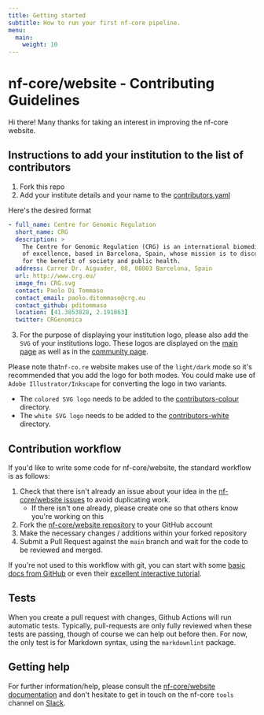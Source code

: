 ```yaml
---
title: Getting started
subtitle: How to run your first nf-core pipeline.
menu:
  main:
    weight: 10
---
```

# nf-core/website - Contributing Guidelines

Hi there! Many thanks for taking an interest in improving the nf-core website.

## Instructions to add your institution to the list of contributors

1. Fork this repo
2. Add your institute details and your name to the [contributors.yaml](../src/config/contributors.yaml)

Here's the desired format

```yaml
- full_name: Centre for Genomic Regulation
  short_name: CRG
  description: >
    The Centre for Genomic Regulation (CRG) is an international biomedical research institute
    of excellence, based in Barcelona, Spain, whose mission is to discover and advance knowledge
    for the benefit of society and public health.
  address: Carrer Dr. Aiguader, 88, 08003 Barcelona, Spain
  url: http://www.crg.eu/
  image_fn: CRG.svg
  contact: Paolo Di Tommaso
  contact_email: paolo.ditommaso@crg.eu
  contact_github: pditommaso
  location: [41.3853828, 2.191863]
  twitter: CRGenomica
```

3. For the purpose of displaying your institution logo, please also add the `SVG` of your institutions logo. These logos are displayed on the [main page](https://nf-co.re/) as
   well as in the [community page](https://nf-co.re/contributors#organisations).

Please note that`nf-co.re` website makes use of the `light/dark` mode so it's recommended that you add the logo for both modes. You could make use of `Adobe Illustrator/Inkscape` for converting the logo in two variants.

- The `colored SVG logo` needs to be added to the [contributors-colour](../public_html/assets/img/contributors-colour) directory.
- The `white SVG logo` needs to be added to the [contributors-white](../public_html/assets/img/contributors-white/) directory.

## Contribution workflow

If you'd like to write some code for nf-core/website, the standard workflow
is as follows:

1. Check that there isn't already an issue about your idea in the
   [nf-core/website issues](https://github.com/nf-core/website/issues) to avoid
   duplicating work.
   - If there isn't one already, please create one so that others know you're working on this
2. Fork the [nf-core/website repository](https://github.com/nf-core/website) to your GitHub account
3. Make the necessary changes / additions within your forked repository
4. Submit a Pull Request against the `main` branch and wait for the code to be reviewed and merged.

If you're not used to this workflow with git, you can start with some [basic docs from GitHub](https://help.github.com/articles/fork-a-repo/) or even their [excellent interactive tutorial](https://try.github.io/).

## Tests

When you create a pull request with changes, Github Actions will run automatic tests.
Typically, pull-requests are only fully reviewed when these tests are passing, though of course we can help out before then.
For now, the only test is for Markdown syntax, using the `markdownlint` package.

## Getting help

For further information/help, please consult the [nf-core/website documentation](https://github.com/nf-core/website#documentation) and don't hesitate to get in touch on the nf-core `tools` channel on [Slack](https://nf-co.re/join/slack/).
